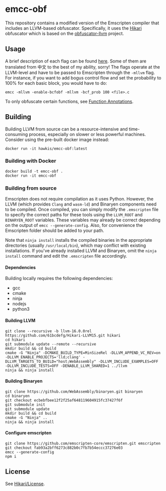 # emcc-obf

This repository contains a modified version of the Emscripten compiler that includes an LLVM-based obfuscator. Specifically, it uses the [Hikari](https://github.com/61bcdefg/Hikari-LLVM15) obfuscator which is based on the [obfuscator-llvm](https://github.com/obfuscator-llvm/obfuscator)
project.

## Usage

A brief description of each flag can be found [here](https://github.com/HakonHarnes/emcc-obf/blob/main/docs/flags.md). Some of them are translated from 中文 to the best of my ability, sorry!
The flags operate at the LLVM-level and have to be passed to Emscripten through the `-mllvm` flag. For instance, if you want to add bogus control flow and set the probability to 100% for each basic block, you would have to do:

```shell
emcc -mllvm -enable-bcfobf -mllvm -bcf_prob 100 <file>.c
```

To only obfuscate certain functions, see [Function Annotations](https://github.com/HikariObfuscator/Hikari/wiki/Functions-Annotations).

## Building

Building LLVM from source can be a resource-intensive and time-consuming process, especially on slower or less powerful machines. Consider using the pre-built docker image instead:

```shell
docker run -it hawkis/emcc-obf:latest
```

### Building with Docker

```shell
docker build -t emcc-obf .
docker run -it emcc-obf
```

### Building from source

Emscripten does not require compilation as it uses Python. However, the LLVM (which provides `Clang` and `wasm-ld`) and Binaryen components need to be compiled. Once compiled, you can simply modify the `.emscripten` file to specify the correct paths for these tools using the
`LLVM_ROOT` and `BINARYEN_ROOT` variables. These variables may already be correct depending on the output of `emcc --generate-config`. Also, for convenience the Emscripten folder should be added to your path.

Note that `ninja install` installs the compiled binaries in the appropriate directories (usually `/usr/local/bin`), which may conflict with existing installations. If you've already installed LLVM and Binaryen, omit the `ninja install` command and edit the `.emscripten` file accordingly.

#### Dependencies

Building locally requires the following dependencies:

- gcc
- cmake
- ninja
- nodejs
- python3

#### Building LLVM

```shell
git clone --recursive -b llvm-16.0.0rel https://github.com/61bcdefg/Hikari-LLVM15.git hikari
cd hikari
git submodule update --remote --recursive
mkdir build && cd build
cmake -G "Ninja" -DCMAKE_BUILD_TYPE=MinSizeRel -DLLVM_APPEND_VC_REV=on -DLLVM_ENABLE_PROJECTS='lld;clang' -DLLVM_TARGETS_TO_BUILD="host;WebAssembly" -DLLVM_INCLUDE_EXAMPLES=OFF -DLLVM_INCLUDE_TESTS=OFF -DENABLE_LLVM_SHARED=1 ../llvm
ninja && ninja install
```

#### Building Binaryen

```shell
git clone https://github.com/WebAssembly/binaryen.git binaryen
cd binaryen
git checkout ecbebfbee12f2f25af648119604915fc37427f6f
git submodule init
git submodule update
mkdir build && cd build
cmake -G "Ninja" ..
ninja && ninja install
```

#### Configure emscripten

```shell
git clone https://github.com/emscripten-core/emscripten.git emscripten
git checkout fab93a2bff6273c882b0c7fb7b54eccc37276e03
emcc --generate-config
npm i
```

## License 

See [Hikari/License](https://github.com/HikariObfuscator/Hikari/wiki/License).
